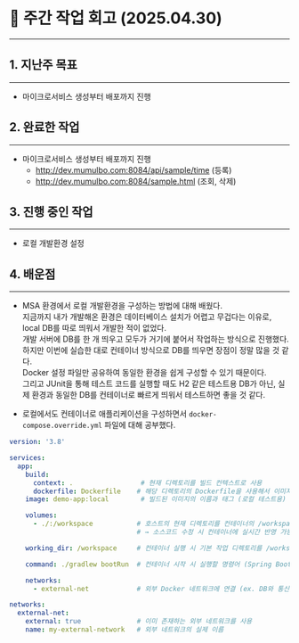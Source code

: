 # 📅 주간 작업 회고 (2025.04.30)

---

## 1. 지난주 목표

---

- 마이크로서비스 생성부터 배포까지 진행

## 2. 완료한 작업

---

- 마이크로서비스 생성부터 배포까지 진행  
  - http://dev.mumulbo.com:8084/api/sample/time (등록)  
  - http://dev.mumulbo.com:8084/sample.html (조회, 삭제)

## 3. 진행 중인 작업

---

- 로컬 개발환경 설정

## 4. 배운점

---

- MSA 환경에서 로컬 개발환경을 구성하는 방법에 대해 배웠다.  
  지금까지 내가 개발해온 환경은 데이터베이스 설치가 어렵고 무겁다는 이유로, local DB를 따로 띄워서 개발한 적이 없었다.  
  개발 서버에 DB를 한 개 띄우고 모두가 거기에 붙어서 작업하는 방식으로 진행했다.  
  하지만 이번에 실습한 대로 컨테이너 방식으로 DB를 띄우면 장점이 정말 많을 것 같다.  
  Docker 설정 파일만 공유하여 동일한 환경을 쉽게 구성할 수 있기 때문이다.  
  그리고 JUnit을 통해 테스트 코드를 실행할 때도 H2 같은 테스트용 DB가 아닌, 실제 환경과 동일한 DB를 컨테이너로 빠르게 띄워서 테스트하면 좋을 것 같다.

- 로컬에서도 컨테이너로 애플리케이션을 구성하면서 `docker-compose.override.yml` 파일에 대해 공부했다.

```yaml
version: '3.8'

services:
  app:
    build:
      context: .                 # 현재 디렉토리를 빌드 컨텍스트로 사용
      dockerfile: Dockerfile    # 해당 디렉토리의 Dockerfile을 사용해서 이미지 빌드
    image: demo-app:local        # 빌드된 이미지의 이름과 태그 (로컬 테스트용)

    volumes:
      - ./:/workspace           # 호스트의 현재 디렉토리를 컨테이너의 /workspace에 마운트
                                # → 소스코드 수정 시 컨테이너에 실시간 반영 가능

    working_dir: /workspace     # 컨테이너 실행 시 기본 작업 디렉토리를 /workspace로 설정

    command: ./gradlew bootRun  # 컨테이너 시작 시 실행할 명령어 (Spring Boot 앱 실행)

    networks:
      - external-net            # 외부 Docker 네트워크에 연결 (ex. DB와 통신 가능)

networks:
  external-net:
    external: true              # 이미 존재하는 외부 네트워크를 사용
    name: my-external-network   # 외부 네트워크의 실제 이름
